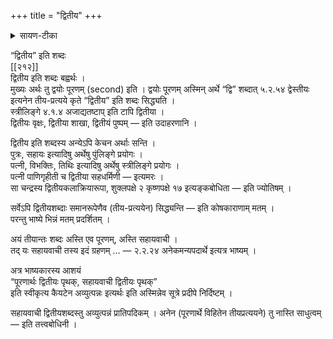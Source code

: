 +++
title = "द्वितीय"
+++

<details><summary>सायण-टीका</summary>

https://ashtadhyayi.com/courses/bhaashaapaak3/
</details>


“द्वितीय” इति शब्दः  
[[२१२]]  
द्वितीय इति शब्दः बह्वर्थः ।  
मुख्यः अर्थः तु द्वयोः पूरणम् (second) इति । 
द्वयोः पूरणम् अस्मिन् अर्थे “द्वि” शब्दात् ५.२.५४ द्वेस्तीयः इत्यनेन तीय-प्रत्यये कृते “द्वितीय” इति शब्दः सिद्ध्यति ।  
स्त्रीलिङ्गे ४.१.४ अजाद्यतष्टाप् इति टापि द्वितीया ।  
द्वितीयः वृक्षः, द्वितीया शाखा, द्वितीयं पुष्पम् — इति उदाहरणानि ।

द्वितीय इति शब्दस्य अन्येऽपि केचन अर्थाः सन्ति ।  
पुत्रः, सहायः इत्यादिषु अर्थेषु पुंलिङ्गे प्रयोगः ।  
पत्नी, विभक्तिः, तिथिः इत्यादिषु अर्थेषु स्त्रीलिङ्गे प्रयोगः  ।  
पत्नी पाणिगृहीती च द्वितीया सहधर्मिणी — इत्यमरः ।  
सा चन्द्रस्य द्वितीयकलाक्रियारूपा, शुक्लपक्षे २ कृष्णपक्षे १७ इत्यङ्कबोधिता — इति ज्योतिषम् ।

सर्वेऽपि द्वितीयशब्दाः समानरूपेणैव (तीय-प्रत्ययेन) सिद्ध्यन्ति — इति कोषकाराणाम् मतम् ।  
परन्तु भाष्ये भिन्नं मतम् प्रदर्शितम् ।

अयं तीयान्तः शब्दः अस्ति एव पूरणम्, अस्ति सहायवाची ।  
तद् यः सहायवाची तस्य इदं ग्रहणम् … — २.२.२४  अनेकमन्यपदार्थे इत्यत्र भाष्यम् ।  

अत्र भाष्यकारस्य आशयं  
“पूरणार्थः द्वितीयः पृथक्, सहायवाची द्वितीयः पृथक्”  
इति स्वीकृत्य कैयटेन अव्युत्पन्नः इत्यर्थः इति अस्मिन्नेव सूत्रे प्रदीपे निर्दिष्टम् ।

सहायवाची द्वितीयशब्दस्तु अव्युत्पन्नं प्रातिपदिकम् । अनेन (पूरणार्थे विहितेन तीयप्रत्ययने) तु नास्ति साधुत्वम्  —‌ इति तत्त्वबोधिनी ।

